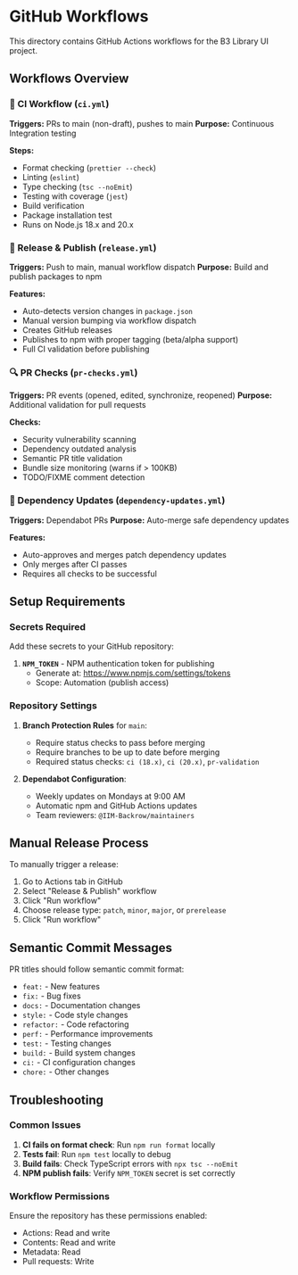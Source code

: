 # GitHub Workflows

This directory contains GitHub Actions workflows for the B3 Library UI project.

## Workflows Overview

### 🔧 CI Workflow (`ci.yml`)

**Triggers:** PRs to main (non-draft), pushes to main **Purpose:** Continuous Integration testing

**Steps:**

- Format checking (`prettier --check`)
- Linting (`eslint`)
- Type checking (`tsc --noEmit`)
- Testing with coverage (`jest`)
- Build verification
- Package installation test
- Runs on Node.js 18.x and 20.x

### 🚀 Release & Publish (`release.yml`)

**Triggers:** Push to main, manual workflow dispatch **Purpose:** Build and publish packages to npm

**Features:**

- Auto-detects version changes in `package.json`
- Manual version bumping via workflow dispatch
- Creates GitHub releases
- Publishes to npm with proper tagging (beta/alpha support)
- Full CI validation before publishing

### 🔍 PR Checks (`pr-checks.yml`)

**Triggers:** PR events (opened, edited, synchronize, reopened) **Purpose:** Additional validation for pull requests

**Checks:**

- Security vulnerability scanning
- Dependency outdated analysis
- Semantic PR title validation
- Bundle size monitoring (warns if > 100KB)
- TODO/FIXME comment detection

### 🤖 Dependency Updates (`dependency-updates.yml`)

**Triggers:** Dependabot PRs **Purpose:** Auto-merge safe dependency updates

**Features:**

- Auto-approves and merges patch dependency updates
- Only merges after CI passes
- Requires all checks to be successful

## Setup Requirements

### Secrets Required

Add these secrets to your GitHub repository:

1. **`NPM_TOKEN`** - NPM authentication token for publishing
   - Generate at: https://www.npmjs.com/settings/tokens
   - Scope: Automation (publish access)

### Repository Settings

1. **Branch Protection Rules** for `main`:
   - Require status checks to pass before merging
   - Require branches to be up to date before merging
   - Required status checks: `ci (18.x)`, `ci (20.x)`, `pr-validation`

2. **Dependabot Configuration**:
   - Weekly updates on Mondays at 9:00 AM
   - Automatic npm and GitHub Actions updates
   - Team reviewers: `@IIM-Backrow/maintainers`

## Manual Release Process

To manually trigger a release:

1. Go to Actions tab in GitHub
2. Select "Release & Publish" workflow
3. Click "Run workflow"
4. Choose release type: `patch`, `minor`, `major`, or `prerelease`
5. Click "Run workflow"

## Semantic Commit Messages

PR titles should follow semantic commit format:

- `feat:` - New features
- `fix:` - Bug fixes
- `docs:` - Documentation changes
- `style:` - Code style changes
- `refactor:` - Code refactoring
- `perf:` - Performance improvements
- `test:` - Testing changes
- `build:` - Build system changes
- `ci:` - CI configuration changes
- `chore:` - Other changes

## Troubleshooting

### Common Issues

1. **CI fails on format check**: Run `npm run format` locally
2. **Tests fail**: Run `npm test` locally to debug
3. **Build fails**: Check TypeScript errors with `npx tsc --noEmit`
4. **NPM publish fails**: Verify `NPM_TOKEN` secret is set correctly

### Workflow Permissions

Ensure the repository has these permissions enabled:

- Actions: Read and write
- Contents: Read and write
- Metadata: Read
- Pull requests: Write
